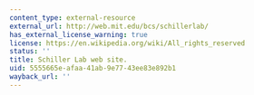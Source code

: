 ```yaml
---
content_type: external-resource
external_url: http://web.mit.edu/bcs/schillerlab/
has_external_license_warning: true
license: https://en.wikipedia.org/wiki/All_rights_reserved
status: ''
title: Schiller Lab web site.
uid: 5555665e-afaa-41ab-9e77-43ee83e892b1
wayback_url: ''
---
```

